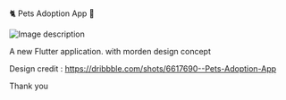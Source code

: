 🐈 Pets Adoption App 🐶

![Image description](assets/cat1.png)

A new Flutter application. with morden design concept

Design credit : https://dribbble.com/shots/6617690--Pets-Adoption-App

Thank you
